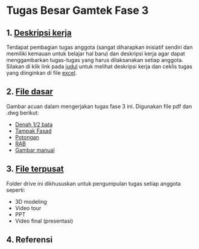 # Tugas Besar Gamtek Fase 3

## 1. [Deskripsi kerja](https://github.com/dinagoethe/gamteks/blob/main/tb/fase_3/jobdesc.md)
Terdapat pembagian tugas anggota (sangat diharapkan inisiatif sendiri dan memiliki kemauan untuk belajar hal baru) dan deskripsi kerja agar dapat menggambarkan tugas-tugas yang harus dilaksanakan setiap anggota. Silakan di klik link pada [judul](https://github.com/dinagoethe/gamteks/blob/main/tb/fase_3/jobdesc.md) untuk melihat deskripsi kerja dan ceklis tugas yang diinginkan di file [excel](https://docs.google.com/spreadsheets/d/14oqL5nb135_fkNvy_8cI5Ly50nLEfsnM2zNDKuP76bM/edit?usp=share_link).

## 2. [File dasar](https://drive.google.com/drive/folders/1M1RsxHXx93l6aguat95yG0ETcBXKCGy3?usp=share_link)
Gambar acuan dalam mengerjakan tugas fase 3 ini. Digunakan file pdf dan .dwg berikut:
  - [Denah 1/2 bata](https://drive.google.com/drive/folders/1IoXB41k-4hO8QMK9VdEScfksRpvI_BAT?usp=sharing)
  - [Tampak Fasad](https://drive.google.com/drive/folders/1JLTBn-7X6AqoeliVl0l4377whBO3pU-9?usp=sharing)
  - [Potongan](https://drive.google.com/drive/folders/199KIpw26bw6WwUvSo6sE14dgupvSaz9i?usp=sharing)
  - [RAB](https://docs.google.com/spreadsheets/d/1_19aawAHR1To6zbuiiePQ8mVtFiT0BAn/edit?usp=share_link&ouid=102172680674629401624&rtpof=true&sd=true)
  - [Gambar manual](https://drive.google.com/drive/folders/1NZ7eUUSfgrPBre8wUVX-As9ilKneiTvj?usp=sharing)
 
## 3. [File terpusat](https://drive.google.com/drive/folders/1uD14L4GDX1ogKDvAAIxZCf2CEA7OvdRX?usp=share_link)
Folder drive ini dikhususkan untuk pengumpulan tugas setiap anggota seperti:
- 3D modeling
- Video tour
- PPT
- Video final (presentasi)

## 4. Referensi
